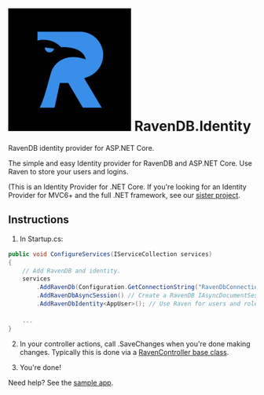 ﻿# ![RavenDB logo](https://github.com/JudahGabriel/RavenDB.Identity/blob/master/RavenDB.Identity/nuget-icon.png?raw=true) RavenDB.Identity #
RavenDB identity provider for ASP.NET Core.

The simple and easy Identity provider for RavenDB and ASP.NET Core. Use Raven to store your users and logins.

(This is an Identity Provider for .NET Core. If you're looking for an Identity Provider for MVC6+ and the full .NET framework, see our [sister project](https://github.com/JudahGabriel/RavenDB.AspNet.Identity).

## Instructions ##
1. In Startup.cs:

```csharp
public void ConfigureServices(IServiceCollection services)
{
	// Add RavenDB and identity.
	services
		.AddRavenDb(Configuration.GetConnectionString("RavenDbConnection")) // Create a RavenDB DocumentStore singleton.
		.AddRavenDbAsyncSession() // Create a RavenDB IAsyncDocumentSession for each request.
		.AddRavenDbIdentity<AppUser>(); // Use Raven for users and roles. AppUser is your class, a simple DTO to hold user data. See https://github.com/JudahGabriel/RavenDB.Identity/blob/master/Sample/Models/AppUser.cs

	...
}
```

2. In your controller actions, call .SaveChanges when you're done making changes. Typically this is done via a [RavenController base class](https://github.com/JudahGabriel/RavenDB.Identity/blob/master/Sample/Controllers/RavenController.cs).

3. You're done! 

Need help? See the [sample app](https://github.com/JudahGabriel/RavenDB.Identity/tree/master/Sample).